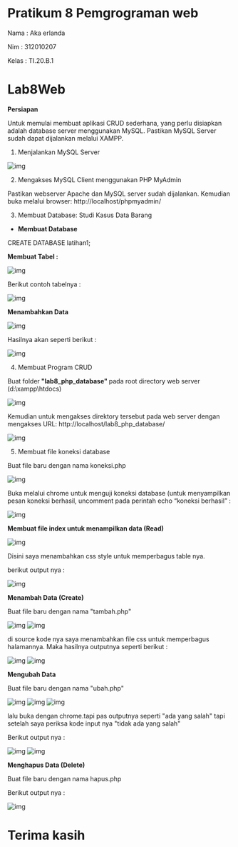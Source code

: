 # Pratikum 8 Pemgrograman web

Nama    : Aka erlanda

Nim     : 312010207

Kelas   : TI.20.B.1

# Lab8Web

<b>Persiapan</b>

Untuk memulai membuat aplikasi CRUD sederhana, yang perlu disiapkan adalah database server menggunakan MySQL. Pastikan MySQL Server sudah dapat dijalankan melalui XAMPP.

1. Menjalankan MySQL Server

![img](gambar/png.1.PNG)

2. Mengakses MySQL Client menggunakan PHP MyAdmin

Pastikan webserver Apache dan MySQL server sudah dijalankan. Kemudian buka melalui browser: http://localhost/phpmyadmin/

3. Membuat Database: Studi Kasus Data Barang

- <b>Membuat Database</b>

CREATE DATABASE latihan1;

 <b>Membuat Tabel :</b>

 ![img](gambar/png.2.PNG)

 Berikut contoh tabelnya :

 ![img](gambar/png.3.png)

 <b>Menambahkan Data</b>

 ![img](gambar/png.4.PNG)

 Hasilnya akan seperti berikut :

 ![img](gambar/png.5.png)

 4. Membuat Program CRUD

Buat folder<b> "lab8_php_database" </b>pada root directory web server (d:\xampp\htdocs)

![img](gambar/png.6.PNG)

Kemudian untuk mengakses direktory tersebut pada web server dengan mengakses URL: http://localhost/lab8_php_database/

![img](gambar/png.7.PNG)

5. Membuat file koneksi database

Buat file baru dengan nama koneksi.php

![img](gambar/png.8.PNG)

Buka melalui chrome untuk menguji koneksi database (untuk menyampilkan pesan koneksi berhasil, uncomment pada perintah echo “koneksi berhasil” :

![img](gambar/png.9.png)

<b>Membuat file index untuk menampilkan data (Read)</b>

![img](gambar/png.10.PNG)

Disini saya menambahkan css style untuk memperbagus table nya.

berikut output nya :

![img](gambar/png.11.png)

<b>Menambah Data (Create)</b>

Buat file baru dengan nama "tambah.php"

![img](gambar/png.12.PNG)
![img](gambar/png.13.PNG)

di source kode nya saya menambahkan file css untuk memperbagus  halamannya.
Maka hasilnya outputnya seperti berikut :

![img](gambar/png.14.png)
![img](gambar/png.15.PNG)

<b>Mengubah Data</b>

Buat file baru dengan nama "ubah.php"

![img](gambar/png.16.PNG)
![img](gambar/png.17.PNG)
![img](gambar/png.18.PNG)

lalu buka dengan chrome.tapi pas outputnya seperti "ada yang salah" tapi setelah saya periksa kode input nya "tidak ada yang salah"

Berikut output nya : 

![img](gambar/png.19.PNG)
![img](gambar/png.20.PNG)

<b>Menghapus Data (Delete)</b>

Buat file baru dengan nama hapus.php

Berikut output nya :

![img](gambar/png.20.PNG)

# Terima kasih 





